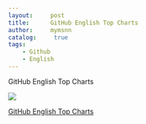 ```yaml
---
layout:     post
title:      GitHub English Top Charts
author:     mymsnn
catalog: 	 true
tags:
    - Github
    - English
---
```

GitHub English Top Charts

![](https://pic.imgdb.cn/item/66a7aca1d9c307b7e94732f0.png)

[GitHub English Top Charts](https://github.com/GrowingGit/GitHub-English-Top-Charts/tree/main)
